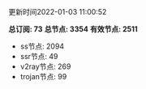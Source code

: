 更新时间2022-01-03 11:00:52

**总订阅: 73**
**总节点: 3354**
**有效节点: 2511**
- ss节点: 2094
- ssr节点: 49
- v2ray节点: 269
- trojan节点: 99
